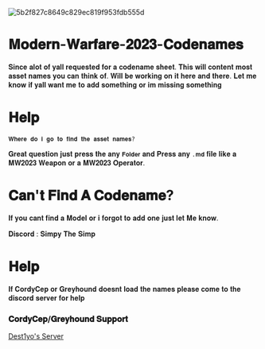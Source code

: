 
![5b2f827c8649c829ec819f953fdb555d](https://github.com/user-attachments/assets/cd385429-6105-4e50-a749-130442a80454)

# 𝐌𝐨𝐝𝐞𝐫𝐧-𝐖𝐚𝐫𝐟𝐚𝐫𝐞-𝟐𝟎𝟐𝟑-𝐂𝐨𝐝𝐞𝐧𝐚𝐦𝐞𝐬

𝐒𝐢𝐧𝐜𝐞 𝐚𝐥𝐨𝐭 𝐨𝐟 𝐲𝐚𝐥𝐥 𝐫𝐞𝐪𝐮𝐞𝐬𝐭𝐞𝐝 𝐟𝐨𝐫 𝐚 𝐜𝐨𝐝𝐞𝐧𝐚𝐦𝐞 𝐬𝐡𝐞𝐞𝐭. 𝐓𝐡𝐢𝐬 𝐰𝐢𝐥𝐥 𝐜𝐨𝐧𝐭𝐞𝐧𝐭 𝐦𝐨𝐬𝐭 𝐚𝐬𝐬𝐞𝐭 𝐧𝐚𝐦𝐞𝐬 𝐲𝐨𝐮 𝐜𝐚𝐧 𝐭𝐡𝐢𝐧𝐤 𝐨𝐟. 𝐖𝐢𝐥𝐥 𝐛𝐞 𝐰𝐨𝐫𝐤𝐢𝐧𝐠 𝐨𝐧 𝐢𝐭 𝐡𝐞𝐫𝐞 𝐚𝐧𝐝 𝐭𝐡𝐞𝐫𝐞. 𝐋𝐞𝐭 𝐦𝐞 𝐤𝐧𝐨𝐰 𝐢𝐟 𝐲𝐚𝐥𝐥 𝐰𝐚𝐧𝐭 𝐦𝐞 𝐭𝐨 𝐚𝐝𝐝 𝐬𝐨𝐦𝐞𝐭𝐡𝐢𝐧𝐠 𝐨𝐫 𝐢𝐦 𝐦𝐢𝐬𝐬𝐢𝐧𝐠 𝐬𝐨𝐦𝐞𝐭𝐡𝐢𝐧𝐠


# 𝐇𝐞𝐥𝐩
`𝐖𝐡𝐞𝐫𝐞 𝐝𝐨 𝐢 𝐠𝐨 𝐭𝐨 𝐟𝐢𝐧𝐝 𝐭𝐡𝐞 𝐚𝐬𝐬𝐞𝐭 𝐧𝐚𝐦𝐞𝐬?`

𝐆𝐫𝐞𝐚𝐭 𝐪𝐮𝐞𝐬𝐭𝐢𝐨𝐧 𝐣𝐮𝐬𝐭 𝐩𝐫𝐞𝐬𝐬 𝐭𝐡𝐞 𝐚𝐧𝐲 `𝐅𝐨𝐥𝐝𝐞𝐫` 𝐚𝐧𝐝 𝐏𝐫𝐞𝐬𝐬 𝐚𝐧𝐲 `.𝐦𝐝` 𝐟𝐢𝐥𝐞 𝐥𝐢𝐤𝐞 𝐚 𝐌𝐖𝟐𝟎𝟐𝟑 𝐖𝐞𝐚𝐩𝐨𝐧 𝐨𝐫 𝐚 𝐌𝐖𝟐𝟎𝟐𝟑 𝐎𝐩𝐞𝐫𝐚𝐭𝐨𝐫.

# 𝐂𝐚𝐧'𝐭 𝐅𝐢𝐧𝐝 𝐀 𝐂𝐨𝐝𝐞𝐧𝐚𝐦𝐞?
 𝐈𝐟 𝐲𝐨𝐮 𝐜𝐚𝐧𝐭 𝐟𝐢𝐧𝐝 𝐚 𝐌𝐨𝐝𝐞𝐥 𝐨𝐫 𝐢 𝐟𝐨𝐫𝐠𝐨𝐭 𝐭𝐨 𝐚𝐝𝐝 𝐨𝐧𝐞 𝐣𝐮𝐬𝐭 𝐥𝐞𝐭 𝐌𝐞 𝐤𝐧𝐨𝐰.  
 
 𝐃𝐢𝐬𝐜𝐨𝐫𝐝 : 𝐒𝐢𝐦𝐩𝐲 𝐓𝐡𝐞 𝐒𝐢𝐦𝐩 

# 𝐇𝐞𝐥𝐩
 𝐈𝐟 𝐂𝐨𝐫𝐝𝐲𝐂𝐞𝐩 𝐨𝐫 𝐆𝐫𝐞𝐲𝐡𝐨𝐮𝐧𝐝 𝐝𝐨𝐞𝐬𝐧𝐭 𝐥𝐨𝐚𝐝 𝐭𝐡𝐞 𝐧𝐚𝐦𝐞𝐬 𝐩𝐥𝐞𝐚𝐬𝐞 𝐜𝐨𝐦𝐞 𝐭𝐨 𝐭𝐡𝐞 𝐝𝐢𝐬𝐜𝐨𝐫𝐝 𝐬𝐞𝐫𝐯𝐞𝐫 𝐟𝐨𝐫 𝐡𝐞𝐥𝐩
 
 ### 𝐂𝐨𝐫𝐝𝐲𝐂𝐞𝐩/𝐆𝐫𝐞𝐲𝐡𝐨𝐮𝐧𝐝 𝐒𝐮𝐩𝐩𝐨𝐫𝐭
  [Dest1yo's Server](https://discord.gg/eY2Y5p2PEp)






